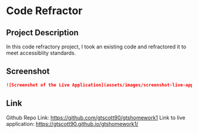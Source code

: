 # Code Refractor

## Project Description
In this code refractory project, I took an existing code and refractored it to meet accessiblity standards.

## Screenshot
```md
![Screenshot of the Live Application](assets/images/screenshot-live-application.png)
```
## Link
Github Repo Link: https://github.com/gtscott90/gtshomework1 
Link to live application: https://gtscott90.github.io/gtshomework1/ 
